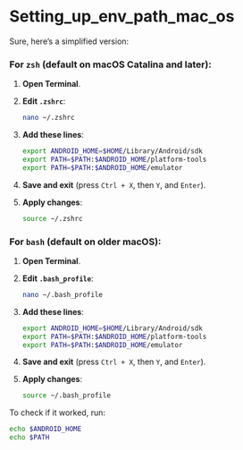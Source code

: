 # Setting_up_env_path_mac_os
Sure, here’s a simplified version:

### For `zsh` (default on macOS Catalina and later):

1. **Open Terminal**.

2. **Edit `.zshrc`**:
   ```bash
   nano ~/.zshrc
   ```

3. **Add these lines**:
   ```bash
   export ANDROID_HOME=$HOME/Library/Android/sdk
   export PATH=$PATH:$ANDROID_HOME/platform-tools
   export PATH=$PATH:$ANDROID_HOME/emulator
   ```

4. **Save and exit** (press `Ctrl + X`, then `Y`, and `Enter`).

5. **Apply changes**:
   ```bash
   source ~/.zshrc
   ```

### For `bash` (default on older macOS):

1. **Open Terminal**.

2. **Edit `.bash_profile`**:
   ```bash
   nano ~/.bash_profile
   ```

3. **Add these lines**:
   ```bash
   export ANDROID_HOME=$HOME/Library/Android/sdk
   export PATH=$PATH:$ANDROID_HOME/platform-tools
   export PATH=$PATH:$ANDROID_HOME/emulator
   ```

4. **Save and exit** (press `Ctrl + X`, then `Y`, and `Enter`).

5. **Apply changes**:
   ```bash
   source ~/.bash_profile
   ```

To check if it worked, run:
```bash
echo $ANDROID_HOME
echo $PATH
```
